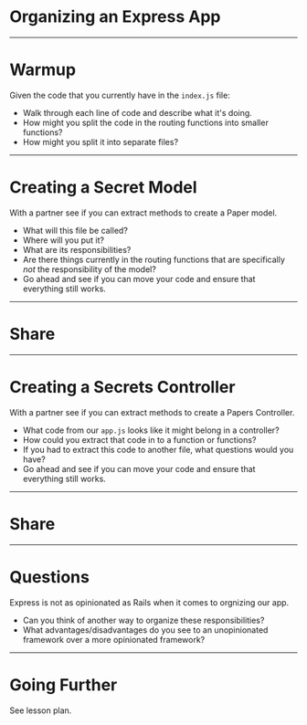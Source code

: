 # Organizing an Express App

---

# Warmup

Given the code that you currently have in the `index.js` file:

* Walk through each line of code and describe what it's doing.
* How might you split the code in the routing functions into smaller functions?
* How might you split it into separate files?

---

# Creating a Secret Model

With a partner see if you can extract methods to create a Paper model.

* What will this file be called?
* Where will you put it?
* What are its responsibilities?
* Are there things currently in the routing functions that are specifically *not* the responsibility of the model?
* Go ahead and see if you can move your code and ensure that everything still works.

---

# Share

---

# Creating a Secrets Controller

With a partner see if you can extract methods to create a Papers Controller.

* What code from our `app.js` looks like it might belong in a controller?
* How could you extract that code in to a function or functions?
* If you had to extract this code to another file, what questions would you have?
* Go ahead and see if you can move your code and ensure that everything still works.

---

# Share

---

# Questions

Express is not as opinionated as Rails when it comes to orgnizing our app.

* Can you think of another way to organize these responsibilities?
* What advantages/disadvantages do you see to an unopinionated framework over a more opinionated framework?

---

# Going Further

See lesson plan.

